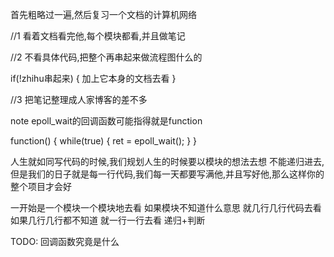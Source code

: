首先粗略过一遍,然后复习一个文档的计算机网络





//1 看着文档看完他,每个模块都看,并且做笔记

//2 不看具体代码,把整个再串起来做流程图什么的

if(!zhihu串起来) 
{
    加上它本身的文档去看
}


//3 把笔记整理成人家博客的差不多 


note
epoll_wait的回调函数可能指得就是function	

function()
{
	while(true)
	{
		ret = epoll_wait();
	}
}


人生就如同写代码的时候,我们规划人生的时候要以模块的想法去想
不能递归进去,但是我们的日子就是每一行代码,我们每一天都要写满他,并且写好他,那么这样你的整个项目才会好


一开始是一个模块一个模块地去看
如果模块不知道什么意思
就几行几行代码去看
如果几行几行都不知道
就一行一行去看
递归+判断



TODO:
回调函数究竟是什么
